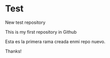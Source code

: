 # Test
New test repository

This is my first repository in Github

Esta es la primera rama creada enmi repo nuevo.

Thanks!
